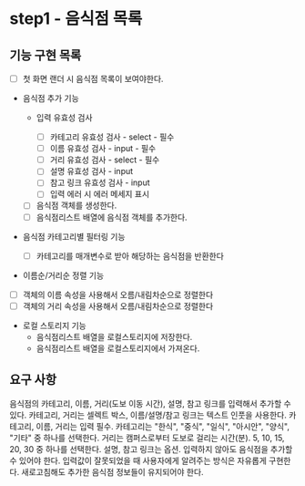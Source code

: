 # step1 - 음식점 목록

## 기능 구현 목록

- [ ] 첫 화면 랜더 시 음식점 목록이 보여야한다.

- 음식점 추가 기능

  - 입력 유효성 검사

    - [ ] 카테고리 유효성 검사 - select - 필수
    - [ ] 이름 유효성 검사 - input - 필수
    - [ ] 거리 유효성 검사 - select - 필수
    - [ ] 설명 유효성 검사 - input
    - [ ] 참고 링크 유효성 검사 - input
    - [ ] 입력 에러 시 에러 메세지 표시

  - [ ] 음식점 객체를 생성한다.
  - [ ] 음식점리스트 배열에 음식점 객체를 추가한다.

- 음식점 카테고리별 필터링 기능

  - [ ] 카테고리를 매개변수로 받아 해당하는 음식점을 반환한다

- 이름순/거리순 정렬 기능
- [ ] 객체의 이름 속성을 사용해서 오름/내림차순으로 정렬한다
- [ ] 객체의 거리 속성을 사용해서 오름/내림차순으로 정렬한다

- 로컬 스토리지 기능
  - 음식점리스트 배열을 로컬스토리지에 저장한다.
  - 음식점리스트 배열을 로컬스토리지에서 가져온다.

## 요구 사항

음식점의 카테고리, 이름, 거리(도보 이동 시간), 설명, 참고 링크를 입력해서 추가할 수 있다.
카테고리, 거리는 셀렉트 박스, 이름/설명/참고 링크는 텍스트 인풋을 사용한다.
카테고리, 이름, 거리는 입력 필수.
카테고리는 "한식", "중식", "일식", "아시안", "양식", "기타" 중 하나를 선택한다.
거리는 캠퍼스로부터 도보로 걸리는 시간(분). 5, 10, 15, 20, 30 중 하나를 선택한다.
설명, 참고 링크는 옵션. 입력하지 않아도 음식점을 추가할 수 있어야 한다.
입력값이 잘못되었을 때 사용자에게 알려주는 방식은 자유롭게 구현한다.
새로고침해도 추가한 음식점 정보들이 유지되어야 한다.

